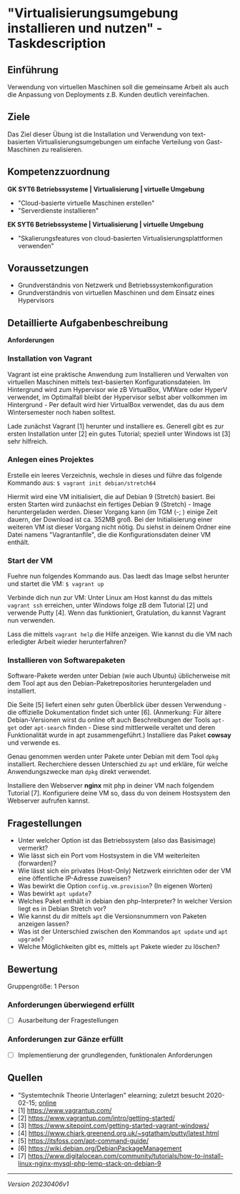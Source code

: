 # "Virtualisierungsumgebung installieren und nutzen" - Taskdescription

## Einführung
Verwendung von virtuellen Maschinen soll die gemeinsame Arbeit als auch die Anpassung von Deployments z.B. Kunden deutlich vereinfachen.

## Ziele
Das Ziel dieser Übung ist die Installation und Verwendung von text-basierten Virtualisierungsumgebungen um einfache Verteilung von Gast-Maschinen zu realisieren.

## Kompetenzzuordnung
**GK SYT6 Betriebssysteme | Virtualisierung | virtuelle Umgebung**  
* "Cloud-basierte virtuelle Maschinen erstellen"  
* "Serverdienste installieren"

**EK SYT6 Betriebssysteme | Virtualisierung | virtuelle Umgebung**  
* "Skalierungsfeatures von cloud-basierten Virtualisierungsplattformen verwenden"

## Voraussetzungen
* Grundverständnis von Netzwerk und Betriebssystemkonfiguration
* Grundverständnis von virtuellen Maschinen und dem Einsatz eines Hypervisors

## Detaillierte Aufgabenbeschreibung

**Anforderungen**

### Installation von Vagrant

Vagrant ist eine praktische Anwendung zum Installieren und Verwalten von virtuellen Maschinen mittels text-basierten Konfigurationsdateien. Im Hintergrund wird zum Hypervisor wie zB VirtualBox, VMWare oder HyperV verwendet, im Optimalfall bleibt der Hypervisor selbst aber vollkommen im Hintergrund - Per default wird hier VirtualBox verwendet, das du aus dem Wintersemester noch haben solltest.

Lade zunächst Vagrant [1] herunter und installiere es. Generell gibt es zur ersten Installation unter [2] ein gutes Tutorial; speziell unter Windows ist [3] sehr hilfreich.

### Anlegen eines Projektes

Erstelle ein leeres Verzeichnis, wechsle in dieses und führe das folgende Kommando aus: ``$ vagrant init debian/stretch64``

Hiermit wird eine VM initialisiert, die auf Debian 9 (Stretch) basiert. Bei ersten Starten wird zunäachst ein fertiges Debian 9 (Stretch) - Image heruntergeladen werden. Dieser Vorgang kann (im TGM (-; ) einige Zeit dauern, der Download ist ca. 352MB groß. Bei der Initialisierung einer weiteren VM ist dieser Vorgang nicht nötig. Du siehst in deinem Ordner eine Datei namens "Vagrantanfile", die die Konfigurationsdaten  deiner VM enthält.

### Start der VM
Fuehre nun folgendes Kommando aus. Das laedt das Image selbst herunter und startet die VM: `$ vagrant up`

Verbinde dich nun zur VM: Unter Linux am Host kannst du das mittels `vagrant ssh` erreichen, unter Windows folge zB dem Tutorial [2] und verwende Putty [4]. Wenn das funktioniert, Gratulation, du kannst Vagrant nun verwenden.

Lass die mittels `vagrant help` die Hilfe anzeigen. Wie kannst du die VM nach erledigter Arbeit wieder herunterfahren?

### Installieren von Softwarepaketen

Software-Pakete werden unter Debian (wie auch Ubuntu) üblicherweise mit dem Tool apt aus den Debian-Paketrepositories heruntergeladen und installiert. 

Die Seite [5] liefert einen sehr guten Überblick über dessen Verwendung - die offizielle Dokumentation findet sich unter [6]. (Anmerkung: Für ältere Debian-Versionen wirst du online oft auch Beschreibungen der Tools `apt-get` oder `apt-search` finden - Diese sind mittlerweile veraltet und deren Funktionalität wurde in apt zusammengeführt.) Installiere das Paket **cowsay** und verwende es.

Genau genommen werden unter Pakete unter Debian mit dem Tool `dpkg` installiert. Recherchiere dessen Unterschied zu `apt` und erkläre, für welche Anwendungszwecke man `dpkg` direkt verwendet.

Installiere den Webserver **nginx** mit php in deiner VM nach folgendem Tutorial [7]. Konfiguriere deine VM so, dass du von deinem Hostsystem den Webserver aufrufen kannst.

## Fragestellungen
* Unter welcher Option ist das Betriebssystem (also das Basisimage) vermerkt?
* Wie lässt sich ein Port vom Hostsystem in die VM weiterleiten (forwarden)?
* Wie lässt sich ein privates (Host-Only) Netzwerk einrichten oder der VM eine öffentliche IP-Adresse zuweisen?
* Was bewirkt die Option `config.vm.provision`? (In eigenen Worten)
* Was bewirkt `apt update`?
* Welches Paket enthält in debian den php-Interpreter? In welcher Version liegt es in Debian Stretch vor?
* Wie kannst du dir mittels `apt` die Versionsnummern von Paketen anzeigen lassen?
* Was ist der Unterschied zwischen den Kommandos `apt update` und `apt upgrade`?
* Welche Möglichkeiten gibt es, mittels `apt` Pakete wieder zu löschen?

## Bewertung
Gruppengröße: 1 Person
### Anforderungen **überwiegend erfüllt**
- [ ] Ausarbeitung der Fragestellungen
### Anforderungen **zur Gänze erfüllt**
- [ ] Implementierung der grundlegenden, funktionalen Anforderungen
## Quellen
* "Systemtechnik Theorie Unterlagen" elearning; zuletzt besucht 2020-02-15; [online](https://elearning.tgm.ac.at/course/view.php?id=1939)
* [1] https://www.vagrantup.com/
* [2] https://www.vagrantup.com/intro/getting-started/
* [3] https://www.sitepoint.com/getting-started-vagrant-windows/
* [4] https://www.chiark.greenend.org.uk/~sgtatham/putty/latest.html
* [5] https://itsfoss.com/apt-command-guide/
* [6] https://wiki.debian.org/DebianPackageManagement
* [7] https://www.digitalocean.com/community/tutorials/how-to-install-linux-nginx-mysql-php-lemp-stack-on-debian-9

---
*Version 20230406v1*